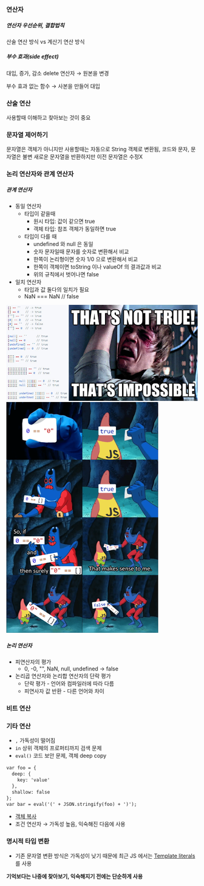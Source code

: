 ### 연산자
##### 연산자 우선순위, 결합법칙
산술 연산 방식 vs 계산기 연산 방식

##### 부수 효과(side effect)
대입, 증가, 감소 delete 연산자 &rarr; 원본을 변경

부수 효과 없는 함수 &rarr; 사본을 만들어 대입

### 산술 연산
사용할때 이해하고 찾아보는 것이 중요

### 문자열 제어하기
문자열은 객체가 아니지만 사용할때는 자동으로 String 객체로 변환됨, 코드와 문자,
문자열은 불변 새로운 문자열을 반환하지만 이전 문자열은 수정X

### 논리 연산자와 관계 연산자
##### 관계 연산자
* 동일 연산자
  * 타입이 같을때
    * 원시 타입: 값이 같으면 true
    * 객체 타입: 참조 객체가 동일하면 true
  * 타입이 다를 때
    * undefined 와 null 은 동일
    * 숫자 문자일때 문자를 숫자로 변환해서 비교
    * 한쪽이 논리형이면 숫자 1/0 으로 변환해서 비교
    * 한쪽이 객체이면 toString 이나 valueOf 의 결과값과 비교
    * 위의 규칙에서 벗어나면 false
* 일치 연산자
  * 타입과 값 둘다의 일치가 필요
  * NaN === NaN // false

<img src="https://github.com/enthusapp/js_study/blob/master/%EB%AA%A8%EB%8D%98%20%EC%9E%90%EB%B0%94%EC%8A%A4%ED%81%AC%EB%A6%BD%ED%8A%B8%20%EC%9E%85%EB%AC%B8/4qEJP3e.jpg" alt="drawing" width="700"/>

<img src="https://github.com/enthusapp/js_study/blob/master/%EB%AA%A8%EB%8D%98%20%EC%9E%90%EB%B0%94%EC%8A%A4%ED%81%AC%EB%A6%BD%ED%8A%B8%20%EC%9E%85%EB%AC%B8/4skcofasa1p01.png" alt="drawing2" width="400"/>

##### 논리 연산자
* 피연산자의 평가
  * 0, -0, "", NaN, null, undefined &rarr; false
* 논리곱 연산자와 논리합 연산자의 단락 평가
  * 단락 평가 - 언어와 컴파일러에 따라 다름
  * 피연사자 값 반환 - 다른 언어와 차이

### 비트 연산

### 기타 연산
* `,` 가독성이 떨어짐
* `in` 상위 객체의 프로퍼티까지 검색 문제
* `eval()` 코드 보안 문제, 객체 deep copy
```
var foo = {
  deep: {
    key: 'value'
  },
  shallow: false
};
var bar = eval('(' + JSON.stringify(foo) + ')');
```
* [객체 복사](https://hyunseob.github.io/2016/02/08/copy-object-in-javascript/)
* 조건 연산자 &rarr; 가독성 높음, 익숙해진 다음에 사용

### 명시적 타입 변환
* 기존 문자열 변환 방식은 가독성이 낮기 때문에 최근 JS 에서는 [Template literals](https://developer.mozilla.org/ko/docs/Web/JavaScript/Reference/Template_literals)를 사용

**기억보다는 나중에 찾아보기, 익숙해지기 전에는 단순하게 사용**
